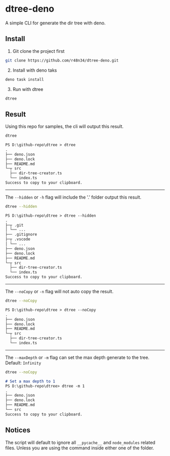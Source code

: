 # dtree-deno
A simple CLI for generate the dir tree with deno.

## Install
1. Git clone the project first
```bash
git clone https://github.com/r48n34/dtree-deno.git
```

2. Install with deno taks
```bash
deno task install
```

3. Run with dtree
```bash
dtree
```

## Result
Using this repo for samples, the cli will output this result.

```bash
dtree
```

```md
PS D:\github-repo\dtree > dtree
.
├── deno.json
├── deno.lock
├── README.md
└─┬ src
  ├── dir-tree-creator.ts
  └── index.ts
Success to copy to your clipboard.
```

---

The `--hidden` or `-h` flag will include the '.' folder output this result.

```bash
dtree --hidden
```

```md
PS D:\github-repo\dtree > dtree --hidden
.
├─┬ .git
│ └── ...
├── .gitignore
├─┬ .vscode
│ └── ...
├── deno.json
├── deno.lock
├── README.md
└─┬ src
  ├── dir-tree-creator.ts
  └── index.ts
Success to copy to your clipboard.
```

---

The `--noCopy` or `-n` flag will not auto copy the result.

```bash
dtree --noCopy
```

```md
PS D:\github-repo\dtree > dtree --noCopy
.
├── deno.json
├── deno.lock
├── README.md
└─┬ src
  ├── dir-tree-creator.ts
  └── index.ts
```

---
The `--maxDepth` or `-m` flag can set the max depth generate to the tree.  
Default: `Infinity`
```bash
dtree --noCopy
```

```md
# Set a max depth to 1
PS D:\github-repo\dtree> dtree -m 1
.
├── deno.json
├── deno.lock
├── README.md
└── src
Success to copy to your clipboard.
```

## Notices
The script will default to ignore all `__pycache__` and `node_modules` related files. Unless you are using the command inside either one of the folder.